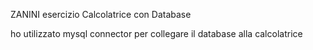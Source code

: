 ZANINI esercizio Calcolatrice con Database

ho utilizzato mysql connector per collegare il database alla calcolatrice
